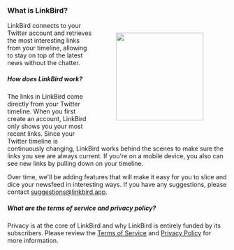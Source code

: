 ### What is LinkBird?

<img src="/images/phone-view.png" style="top: 0; float: right; width: 200px; padding: 5px ; margin: 20px 50px 50px">

LinkBird connects to your Twitter account and retrieves the most interesting links from your timeline, allowing to stay on top of the latest news without the chatter.


##### How does LinkBird work?

The links in LinkBird come directly from your Twitter timeline.  When you first create an account, LinkBird only shows you your most recent links. Since your Twitter timeline is continuously changing, LinkBird works behind the scenes to make sure the links you see are always current.  If you're on a mobile device, you also can see new links by pulling down on your timeline.


Over time, we'll be adding features that will make it easy for you to slice and dice your newsfeed in interesting ways. If you have any suggestions, please contact suggestions@linkbird.app.

##### What are the terms of service and privacy policy?

Privacy is at the core of LinkBird and why LinkBird is entirely funded by its subscribers. Please review the [Terms of Service](/terms-of-service) and [Privacy Policy](/privacy) for more information. 